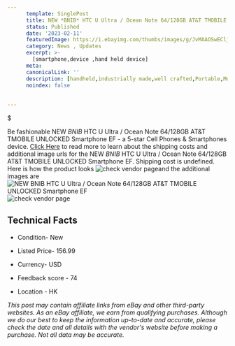 ```yaml
---
      template: SinglePost
      title: NEW *BNIB* HTC U Ultra / Ocean Note 64/128GB AT&T TMOBILE UNLOCKED Smartphone EF
      status: Published
      date: '2023-02-11'
      featuredImage: https://i.ebayimg.com/thumbs/images/g/JvMAAOSwECljOQqc/s-l225.jpg
      category: News , Updates
      excerpt: >-
        [smartphone,device ,hand held device]
      meta:
      canonicalLink: ''
      description: [handheld,industrially made,well crafted,Portable,Mobile,Compact,Convenient,Lightweight,Maneuverable,Man-portable,Miniature,Carriable,Hand-held,Light,Holdable,Transportable,Mobile device,Pocket-sized,On-the-go,Wireless,Cordless,Compact size,Convenient size, smartphone,device ,hand held device]
      noindex: false
      
        
---
```

$

Be fashionable NEW *BNIB* HTC U Ultra / Ocean Note 64/128GB AT&T TMOBILE UNLOCKED Smartphone EF - a 5-star Cell Phones & Smartphones device. [Click Here](https://www.ebay.com/itm/195388791286?hash=item2d7e1459f6%3Ag%3AJvMAAOSwECljOQqc&mkevt=1&mkcid=1&mkrid=711-53200-19255-0&campid=%253CePNCampaignId%253E&customid=%253CreferenceId%253E&toolid=10049) to read more to learn about the shipping costs and additional image urls for the NEW *BNIB* HTC U Ultra / Ocean Note 64/128GB AT&T TMOBILE UNLOCKED Smartphone EF. Shipping cost is undefined. Here is how the product looks ![check vendor page](https://i.ebayimg.com/thumbs/images/g/JvMAAOSwECljOQqc/s-l225.jpg)and the additional images are![NEW *BNIB* HTC U Ultra / Ocean Note 64/128GB AT&T TMOBILE UNLOCKED Smartphone EF](https://i.ebayimg.com/images/g/JvMAAOSwECljOQqc/s-l1200.jpg)![check vendor page]()



 ## Technical Facts 



     
      

 - Condition- New 


      

 - Listed Price- 156.99 


      

 - Currency- USD 


      

 - Feedback score - 74 


      

 - Location - HK 


      
      

 *_This post may contain affiliate links from eBay and other third-party websites. As an eBay affiliate, we earn from qualifying purchases. Although we do our best to keep the information up-to-date and accurate, please check the date and all details with the vendor's website before making a purchase. Not all data may be accurate._*






